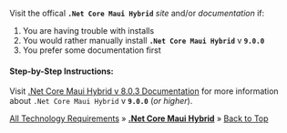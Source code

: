 ﻿   
Visit the offical **`.Net Core Maui Hybrid`** _site_ and/or _documentation_ if:

1. You are having trouble with installs
2. You would rather manually install **`.Net Core Maui Hybrid`** v **`9.0.0`**
3. You prefer some documentation first
   
#### Step-by-Step Instructions:
   
Visit [.Net Core Maui Hybrid v 8.0.3 Documentation](https://learn.microsoft.com/en-us/dotnet/maui/) for more information about `.Net Core Maui Hybrid` v **`9.0.0`** (_or higher_).



[All Technology Requirements](https://github.com/JasonSilvestri/JSopX.BridgeTooFar/blob/master/JSopX.BridgeTooFar/Docs/JSopX/Master/Technologies.md)  »  [**.Net Core Maui Hybrid**](#net-core-maui-hybrid)  »  [Back to Top](#table-of-contents)